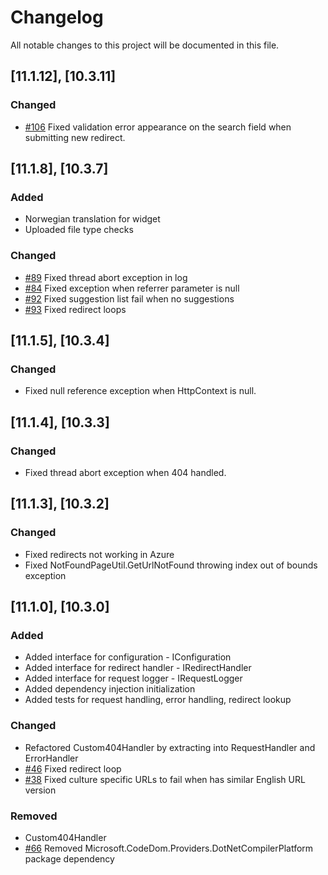 # Changelog

All notable changes to this project will be documented in this file.

## [11.1.12], [10.3.11]

### Changed
- [#106](https://github.com/Geta/404handler/issues/106) Fixed validation error appearance on the search field when submitting new redirect.

## [11.1.8], [10.3.7]

### Added
- Norwegian translation for widget
- Uploaded file type checks

### Changed
- [#89](https://github.com/Geta/404handler/issues/89) Fixed thread abort exception in log
- [#84](https://github.com/Geta/404handler/issues/84) Fixed exception when referrer parameter is null
- [#92](https://github.com/Geta/404handler/issues/92) Fixed suggestion list fail when no suggestions
- [#93](https://github.com/Geta/404handler/issues/93) Fixed redirect loops

## [11.1.5], [10.3.4]

### Changed
- Fixed null reference exception when HttpContext is null.

## [11.1.4], [10.3.3]

### Changed
- Fixed thread abort exception when 404 handled.

## [11.1.3], [10.3.2]

### Changed
- Fixed redirects not working in Azure
- Fixed NotFoundPageUtil.GetUrlNotFound throwing index out of bounds exception

## [11.1.0], [10.3.0]

### Added
- Added interface for configuration - IConfiguration
- Added interface for redirect handler - IRedirectHandler
- Added interface for request logger - IRequestLogger
- Added dependency injection initialization
- Added tests for request handling, error handling, redirect lookup

### Changed
- Refactored Custom404Handler by extracting into RequestHandler and ErrorHandler
- [#46](https://github.com/Geta/404handler/issues/46) Fixed redirect loop
- [#38](https://github.com/Geta/404handler/issues/38) Fixed culture specific URLs to fail when has similar English URL version

### Removed
- Custom404Handler
- [#66](https://github.com/Geta/404handler/issues/66) Removed Microsoft.CodeDom.Providers.DotNetCompilerPlatform package dependency
